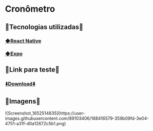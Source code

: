 <h1>Cronômetro</h1>

<h2>🚀Tecnologias utilizadas🚀</h2>

<h3><a href="https://archive.reactnative.dev/docs/getting-started">◆React Native</a></h3>
<h3><a href="https://docs.expo.dev/get-started/installation/">◆Expo</a></h3>

<h2>🚀Link para teste🚀</h2>
<h3><a href="https://mega.nz/file/NhVn0LiR#8ddNhJ9kUUgEoqHKuOfu4YXqFZ_ML72AV95qumJRZ8M">⬇️Download⬇️</a></h3>

<h2>🚀Imagens🚀</h2>
![Screenshot_1652514835](https://user-images.githubusercontent.com/89103406/168416579-359b09fd-3e04-4751-a31f-d0a12672c5b1.png)
